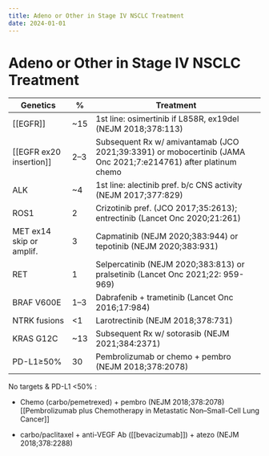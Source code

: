 ```yaml
---
title: Adeno or Other in Stage IV NSCLC Treatment
date: 2024-01-01
---
```

# Adeno or Other in Stage IV NSCLC Treatment

| Genetics                 | %    | Treatment                                                                                                      |
| ------                   | ---- | ----------------------                                                                                         |
| [[EGFR]]                     | ~15  | 1st line: osimertinib if L858R, ex19del (NEJM 2018;378:113)                                                    |
| [[EGFR ex20 insertion]]      | 2–3  | Subsequent Rx w/ amivantamab (JCO 2021;39:3391) or mobocertinib (JAMA Onc 2021;7:e214761) after platinum chemo |
| ALK                      | ~4   | 1st line: alectinib pref. b/c CNS activity (NEJM 2017;377:829)                                                 |
| ROS1                     | 2    | Crizotinib pref. (JCO 2017;35:2613); entrectinib (Lancet Onc 2020;21:261)                                      |
| MET ex14 skip or amplif. | 3    | Capmatinib (NEJM 2020;383:944) or tepotinib (NEJM 2020;383:931)                                                |
| RET                      | 1    | Selpercatinib (NEJM 2020;383:813) or pralsetinib (Lancet Onc 2021;22: 959-969)                                 |
| BRAF V600E               | 1–3  | Dabrafenib + trametinib (Lancet Onc 2016;17:984)                                                               |
| NTRK fusions             | <1   | Larotrectinib (NEJM 2018;378:731)                                                                              |
| KRAS G12C                | ~13  | Subsequent Rx w/ sotorasib (NEJM 2021;384:2371)                                                                |
| PD-L1≥50%                | 30   | Pembrolizumab or chemo + pembro (NEJM 2018;378:2078)                                                           |

No targets & PD-L1 <50% :
* Chemo (carbo/pemetrexed) + pembro (NEJM 2018;378:2078)
[[Pembrolizumab plus Chemotherapy in Metastatic Non–Small-Cell Lung Cancer]]

* carbo/paclitaxel + anti-VEGF Ab ([[bevacizumab]]) + atezo (NEJM 2018;378:2288)
